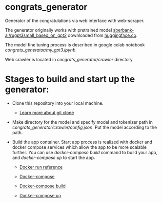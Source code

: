 # congrats_generator
Generator of the congratulations via web interface with web-scraper.

The generator originally works with pretrained model 
[sberbank-ai/rugpt3small_based_on_gpt2](https://huggingface.co/sberbank-ai/rugpt3small_based_on_gpt2) 
downloaded from [huggingface.co](https://huggingface.co/).

The model fine tuning process is described in google colab notebook _congrats_generator/my_gpt3.ipynb_.


Web crawler is located in _congrats_generator/crawler_ directory. 

# Stages to build and start up the generator:

* Clone this repository into your local machine.
  * [Learn more about git clone](https://git-scm.com/docs/git-clone)

* Make directory for the model and specify model and tokenizer path in 
_congrats_generator/crawler/config.json_. 
Put the model according to the path.

* Build the app container. Start app process is realized with docker and docker compose
services which allow the app to be more scalable further.
You can use _docker-compose build_ command to build 
your app, and _docker-compose up_ to start the app.

   * [Docker run reference](https://docs.docker.com/engine/reference/run/)

   * [Docker-compose](https://docs.docker.com/compose/reference/)

   * [Docker-compose build](https://docs.docker.com/compose/reference/build/)

   * [Docker-compose up](https://docs.docker.com/compose/reference/up/)

